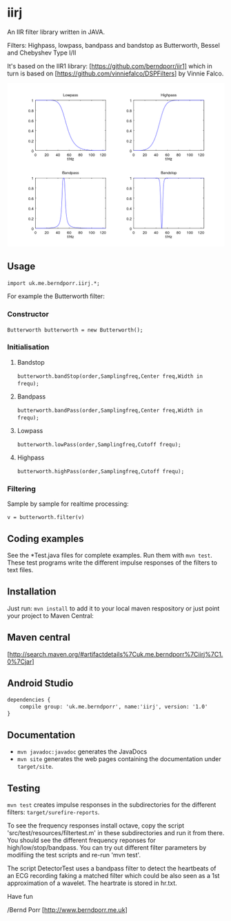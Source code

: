# iirj

An IIR filter library written in JAVA.

Filters: Highpass, lowpass, bandpass and bandstop as
Butterworth, Bessel and Chebyshev Type I/II

It's based on the IIR1 library: [https://github.com/berndporr/iir1]
which in turn is based on [https://github.com/vinniefalco/DSPFilters]
by Vinnie Falco.

![alt tag](filtertest.png)

## Usage

`import uk.me.berndporr.iirj.*;`

For example the Butterworth filter:

### Constructor
  `Butterworth butterworth = new Butterworth();`

### Initialisation
1. Bandstop

   `butterworth.bandStop(order,Samplingfreq,Center freq,Width in frequ);`

2. Bandpass

   `butterworth.bandPass(order,Samplingfreq,Center freq,Width in frequ);`

3. Lowpass

   `butterworth.lowPass(order,Samplingfreq,Cutoff frequ);`

4. Highpass

   `butterworth.highPass(order,Samplingfreq,Cutoff frequ);`

### Filtering
Sample by sample for realtime processing:

```
v = butterworth.filter(v)
```

## Coding examples
See the *Test.java files for complete examples. Run
them with `mvn test`. These test programs write the different impulse
responses of the filters to text files.

## Installation
Just run: `mvn install` to add it to your local maven respository or
just point your project to Maven Central:

## Maven central
[http://search.maven.org/#artifactdetails%7Cuk.me.berndporr%7Ciirj%7C1.0%7Cjar]

## Android Studio
```
dependencies {
    compile group: 'uk.me.berndporr', name:'iirj', version: '1.0'
}
```

## Documentation
* `mvn javadoc:javadoc` generates the JavaDocs
* `mvn site` generates the web pages containing the documentation
under `target/site`.

## Testing
`mvn test` creates impulse responses in the subdirectories
for the different filters: `target/surefire-reports`.

To see the frequency responses install octave, copy the script
'src/test/resources/filtertest.m'
in these subdirectories and run it from there. You should see the
different frequency reponses for high/low/stop/bandpass. You can try
out different filter parameters by modifiing the test
scripts and re-run 'mvn test'.

The script DetectorTest uses a bandpass filter to detect the
heartbeats of an ECG recording faking a matched filter which could
be also seen as a 1st approximation of a wavelet. The heartrate is
stored in hr.txt.



Have fun

/Bernd Porr
[http://www.berndporr.me.uk]
